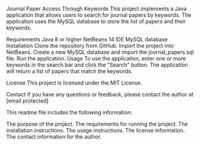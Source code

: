 Journal Paper Access Through Keywords
This project implements a Java application that allows users to search for journal papers by keywords. The application uses the MySQL database to store the list of papers and their keywords.

Requirements
Java 8 or higher
NetBeans 14 IDE
MySQL database
Installation
Clone the repository from GitHub.
Import the project into NetBeans.
Create a new MySQL database and import the journal_papers.sql file.
Run the application.
Usage
To use the application, enter one or more keywords in the search bar and click the "Search" button. The application will return a list of papers that match the keywords.

License
This project is licensed under the MIT License.

Contact
If you have any questions or feedback, please contact the author at [email protected]

This readme file includes the following information:

The purpose of the project.
The requirements for running the project.
The installation instructions.
The usage instructions.
The license information.
The contact information for the author.
